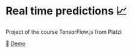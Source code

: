 # Real time predictions 📈
Project of the course TensorFlow.js from Platzi 

  🚀   [Demo](https://mariajosemv.github.io/Real-Time-Predictions/index.html)
